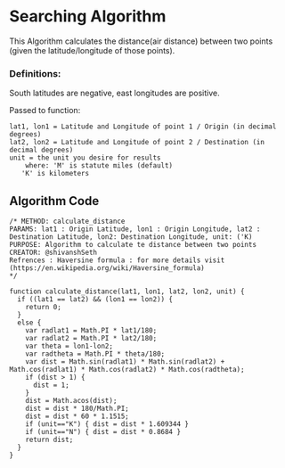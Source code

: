 # Searching Algorithm

This Algorithm calculates the distance(air distance) between two points (given the latitude/longitude of those points).

### Definitions:

South latitudes are negative, east longitudes are positive.

Passed to function:

    lat1, lon1 = Latitude and Longitude of point 1 / Origin (in decimal degrees)
    lat2, lon2 = Latitude and Longitude of point 2 / Destination (in decimal degrees)  
    unit = the unit you desire for results                           
        where: 'M' is statute miles (default)
       'K' is kilometers 

## Algorithm Code
    /* METHOD: calculate_distance
    PARAMS: lat1 : Origin Latitude, lon1 : Origin Longitude, lat2 : Destination Latitude, lon2: Destination Longitude, unit: ('K)
    PURPOSE: Algorithm to calculate te distance between two points
    CREATOR: @shivanshSeth
    Refrences : Haversine formula : for more details visit (https://en.wikipedia.org/wiki/Haversine_formula) 
    */

    function calculate_distance(lat1, lon1, lat2, lon2, unit) {
      if ((lat1 == lat2) && (lon1 == lon2)) {
        return 0;
      }
      else {
        var radlat1 = Math.PI * lat1/180;
        var radlat2 = Math.PI * lat2/180;
        var theta = lon1-lon2;
        var radtheta = Math.PI * theta/180;
        var dist = Math.sin(radlat1) * Math.sin(radlat2) + Math.cos(radlat1) * Math.cos(radlat2) * Math.cos(radtheta);
        if (dist > 1) {
          dist = 1;
        }
        dist = Math.acos(dist);
        dist = dist * 180/Math.PI;
        dist = dist * 60 * 1.1515;
        if (unit=="K") { dist = dist * 1.609344 }
        if (unit=="N") { dist = dist * 0.8684 }
        return dist;
      }
    }

